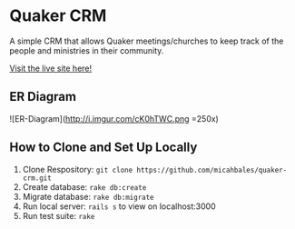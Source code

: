 # Quaker CRM

A simple CRM that allows Quaker meetings/churches to keep track of the people and ministries in their community.

[Visit the live site here!](https://quaker-crm.herokuapp.com/)

## ER Diagram

![ER-Diagram](http://i.imgur.com/cK0hTWC.png =250x)

## How to Clone and Set Up Locally

1. Clone Respository: `git clone https://github.com/micahbales/quaker-crm.git`
2. Create database: `rake db:create`
3. Migrate database: `rake db:migrate`
4. Run local server: `rails s` to view on localhost:3000
5. Run test suite: `rake`
